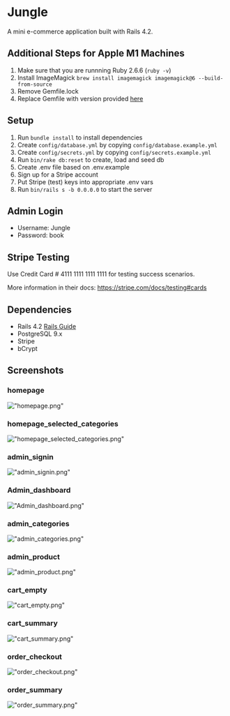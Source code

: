 # Jungle

A mini e-commerce application built with Rails 4.2.

## Additional Steps for Apple M1 Machines

1. Make sure that you are runnning Ruby 2.6.6 (`ruby -v`)
1. Install ImageMagick `brew install imagemagick imagemagick@6 --build-from-source`
2. Remove Gemfile.lock
3. Replace Gemfile with version provided [here](https://gist.githubusercontent.com/FrancisBourgouin/831795ae12c4704687a0c2496d91a727/raw/ce8e2104f725f43e56650d404169c7b11c33a5c5/Gemfile)

## Setup

1. Run `bundle install` to install dependencies
2. Create `config/database.yml` by copying `config/database.example.yml`
3. Create `config/secrets.yml` by copying `config/secrets.example.yml`
4. Run `bin/rake db:reset` to create, load and seed db
5. Create .env file based on .env.example
6. Sign up for a Stripe account
7. Put Stripe (test) keys into appropriate .env vars
8. Run `bin/rails s -b 0.0.0.0` to start the server

## Admin Login
* Username: Jungle
* Password: book

## Stripe Testing

Use Credit Card # 4111 1111 1111 1111 for testing success scenarios.

More information in their docs: <https://stripe.com/docs/testing#cards>

## Dependencies

* Rails 4.2 [Rails Guide](http://guides.rubyonrails.org/v4.2/)
* PostgreSQL 9.x
* Stripe
* bCrypt

## Screenshots
### homepage
!["homepage.png"](https://github.com/crocka/Jungle/blob/master/images/homepage.png)
### homepage_selected_categories
!["homepage_selected_categories.png"](https://github.com/crocka/Jungle/blob/master/images/homepage_selected_categories.png)

### admin_signin
!["admin_signin.png"](https://github.com/crocka/Jungle/blob/master/images/admin_signin.png)
### Admin_dashboard
!["Admin_dashboard.png"](https://github.com/crocka/Jungle/blob/master/images/Admin_dashboard.png)
### admin_categories
!["admin_categories.png"](https://github.com/crocka/Jungle/blob/master/images/admin_categories.png)
### admin_product
!["admin_product.png"](https://github.com/crocka/Jungle/blob/master/images/admin_product.png)

### cart_empty
!["cart_empty.png"](https://github.com/crocka/Jungle/blob/master/images/cart_empty.png)
### cart_summary
!["cart_summary.png"](https://github.com/crocka/Jungle/blob/master/images/cart_summary.png)

### order_checkout
!["order_checkout.png"](https://github.com/crocka/Jungle/blob/master/images/order_checkout.png)
### order_summary
!["order_summary.png"](https://github.com/crocka/Jungle/blob/master/images/order_summary.png)


